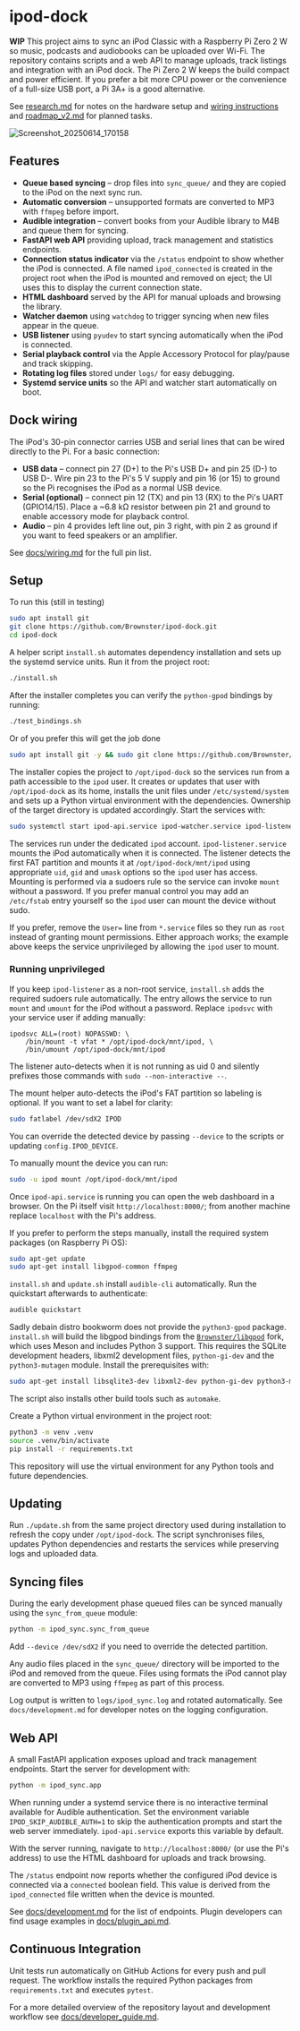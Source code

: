 # ipod-dock

**WIP** This project aims to sync an iPod Classic with a Raspberry Pi Zero 2 W so music, podcasts and audiobooks can be uploaded over Wi-Fi.  The repository contains scripts and a web API to manage uploads, track listings and integration with an iPod dock.
The Pi Zero 2 W keeps the build compact and power efficient. If you prefer a bit
more CPU power or the convenience of a full-size USB port, a Pi 3A+ is a good
alternative.


See [research.md](research.md) for notes on the hardware setup and [wiring instructions](docs/wiring.md) and [roadmap_v2.md](roadmap_v2.md) for planned tasks.

![Screenshot_20250614_170158](https://github.com/user-attachments/assets/f6405a25-d809-4ad6-ba63-4b399a248f20)

## Features

- **Queue based syncing** – drop files into `sync_queue/` and they are copied to
  the iPod on the next sync run.
- **Automatic conversion** – unsupported formats are converted to MP3 with
  `ffmpeg` before import.
- **Audible integration** – convert books from your Audible library to M4B and
  queue them for syncing.
- **FastAPI web API** providing upload, track management and statistics
  endpoints.
- **Connection status indicator** via the `/status` endpoint to show whether the
  iPod is connected. A file named `ipod_connected` is created in the project root
  when the iPod is mounted and removed on eject; the UI uses this to display the
  current connection state.
- **HTML dashboard** served by the API for manual uploads and browsing the
  library.
- **Watcher daemon** using `watchdog` to trigger syncing when new files appear in
  the queue.
- **USB listener** using `pyudev` to start syncing automatically when the iPod
  is connected.
- **Serial playback control** via the Apple Accessory Protocol for play/pause and
  track skipping.
- **Rotating log files** stored under `logs/` for easy debugging.
- **Systemd service units** so the API and watcher start automatically on boot.

## Dock wiring

The iPod's 30-pin connector carries USB and serial lines that can be wired
directly to the Pi. For a basic connection:

* **USB data** – connect pin 27 (D+) to the Pi's USB D+ and pin 25 (D-) to USB
  D-. Wire pin 23 to the Pi's 5 V supply and pin 16 (or 15) to ground so the Pi
  recognises the iPod as a normal USB device.
* **Serial (optional)** – connect pin 12 (TX) and pin 13 (RX) to the Pi's UART
  (GPIO14/15). Place a ~6.8 kΩ resistor between pin 21 and ground to enable
  accessory mode for playback control.
* **Audio** – pin 4 provides left line out, pin 3 right, with pin 2 as ground if
  you want to feed speakers or an amplifier.

See [docs/wiring.md](docs/wiring.md) for the full pin list.

## Setup

To run this (still in testing)
```bash
sudo apt install git
git clone https://github.com/Brownster/ipod-dock.git
cd ipod-dock
```

A helper script `install.sh` automates dependency installation and sets up the
systemd service units. Run it from the project root:

```bash
./install.sh
```

After the installer completes you can verify the `python-gpod` bindings by running:

```bash
./test_bindings.sh
```

Or of you prefer this will get the job done

```bash
sudo apt install git -y && sudo git clone https://github.com/Brownster/ipod-dock.git && cd ipod-dock && sudo ./install.sh
```


The installer copies the project to `/opt/ipod-dock` so the services run from a
path accessible to the `ipod` user. It creates or updates that user with
`/opt/ipod-dock` as its home, installs the unit files under `/etc/systemd/system`
and sets up a Python virtual environment with the dependencies. Ownership of the
target directory is updated accordingly. Start the services with:


```bash
sudo systemctl start ipod-api.service ipod-watcher.service ipod-listener.service
```

The services run under the dedicated `ipod` account. `ipod-listener.service`
mounts the iPod automatically when it is connected. The listener detects the
first FAT partition and mounts it at `/opt/ipod-dock/mnt/ipod` using
appropriate `uid`, `gid` and `umask` options so the `ipod` user has access.
Mounting is performed via a sudoers rule so the service can invoke `mount`
without a password. If you prefer manual control you may add an `/etc/fstab`
entry yourself so the `ipod` user can mount the device without sudo.

If you prefer, remove the ``User=`` line from ``*.service`` files so they run
as ``root`` instead of granting mount permissions. Either approach works; the
example above keeps the service unprivileged by allowing the ``ipod`` user to
mount.

### Running unprivileged

If you keep ``ipod-listener`` as a non-root service, ``install.sh`` adds the
required sudoers rule automatically. The entry allows the service to run
``mount`` and ``umount`` for the iPod without a password. Replace ``ipodsvc``
with your service user if adding manually:

```
ipodsvc ALL=(root) NOPASSWD: \
    /bin/mount -t vfat * /opt/ipod-dock/mnt/ipod, \
    /bin/umount /opt/ipod-dock/mnt/ipod
```

The listener auto-detects when it is not running as uid 0 and silently prefixes
those commands with ``sudo --non-interactive --``.

The mount helper auto-detects the iPod's FAT partition so labeling is
optional. If you want to set a label for clarity:

```bash
sudo fatlabel /dev/sdX2 IPOD
```

You can override the detected device by passing ``--device`` to the scripts
or updating ``config.IPOD_DEVICE``.

To manually mount the device you can run:

```bash
sudo -u ipod mount /opt/ipod-dock/mnt/ipod
```

Once `ipod-api.service` is running you can open the web dashboard in a browser.
On the Pi itself visit `http://localhost:8000/`; from another machine replace
`localhost` with the Pi's address.

If you prefer to perform the steps manually, install the required system
packages (on Raspberry Pi OS):

```bash
sudo apt-get update
sudo apt-get install libgpod-common ffmpeg
```

`install.sh` and `update.sh` install `audible-cli` automatically. Run the
quickstart afterwards to authenticate:

```bash
audible quickstart
```

Sadly debain distro bookworm does not provide the `python3-gpod` package.
`install.sh` will build the libgpod bindings from the
[`Brownster/libgpod`](https://github.com/Brownster/libgpod) fork, which uses Meson
and includes Python 3 support. This requires the SQLite development headers,
libxml2 development files, `python-gi-dev` and the `python3-mutagen` module.
Install the prerequisites with:

```bash
sudo apt-get install libsqlite3-dev libxml2-dev python-gi-dev python3-mutagen
```

The script also installs other build tools such as `automake`.

Create a Python virtual environment in the project root:

```bash
python3 -m venv .venv
source .venv/bin/activate
pip install -r requirements.txt
```

This repository will use the virtual environment for any Python tools and future dependencies.

## Updating

Run `./update.sh` from the same project directory used during installation to refresh the copy under `/opt/ipod-dock`.
The script synchronises files, updates Python dependencies and restarts the services while preserving logs and uploaded data.


## Syncing files

During the early development phase queued files can be synced manually using the
`sync_from_queue` module:

```bash
python -m ipod_sync.sync_from_queue
```
Add ``--device /dev/sdX2`` if you need to override the detected partition.

Any audio files placed in the `sync_queue/` directory will be imported to the
iPod and removed from the queue. Files using formats the iPod cannot play are
converted to MP3 using `ffmpeg` as part of this process.

Log output is written to `logs/ipod_sync.log` and rotated automatically. See
`docs/development.md` for developer notes on the logging configuration.


## Web API

A small FastAPI application exposes upload and track management endpoints. Start
the server for development with:

```bash
python -m ipod_sync.app
```

When running under a systemd service there is no interactive terminal
available for Audible authentication.  Set the environment variable
`IPOD_SKIP_AUDIBLE_AUTH=1` to skip the authentication prompts and start the
web server immediately.  `ipod-api.service` exports this variable by default.

With the server running, navigate to `http://localhost:8000/` (or use the Pi's
address) to use the HTML dashboard for uploads and track browsing.

The `/status` endpoint now reports whether the configured iPod device is
connected via a `connected` boolean field. This value is derived from the
`ipod_connected` file written when the device is mounted.

See [docs/development.md](docs/development.md) for the list of endpoints.
Plugin developers can find usage examples in
[docs/plugin_api.md](docs/plugin_api.md).

## Continuous Integration

Unit tests run automatically on GitHub Actions for every push and pull request. The workflow installs the required Python packages from `requirements.txt` and executes `pytest`.

For a more detailed overview of the repository layout and development workflow
see [docs/developer_guide.md](docs/developer_guide.md).
